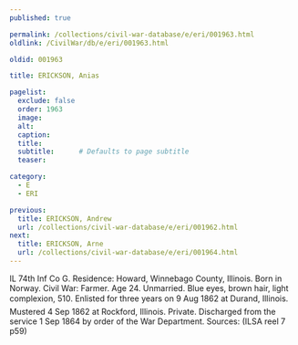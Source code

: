 ```yaml
---
published: true

permalink: /collections/civil-war-database/e/eri/001963.html
oldlink: /CivilWar/db/e/eri/001963.html

oldid: 001963

title: ERICKSON, Anias

pagelist:
  exclude: false
  order: 1963
  image: 
  alt:
  caption:
  title:
  subtitle:      # Defaults to page subtitle
  teaser:

category: 
  - E 
  - ERI

previous:
  title: ERICKSON, Andrew
  url: /collections/civil-war-database/e/eri/001962.html  
next:
  title: ERICKSON, Arne
  url: /collections/civil-war-database/e/eri/001964.html   
---
```

IL 74th Inf Co G. Residence: Howard, Winnebago County, Illinois. Born in Norway. Civil War: Farmer. Age 24. Unmarried. Blue eyes, brown hair, light complexion, 5&#146;10&#148;. Enlisted for three years on 9 Aug 1862 at Durand, Illinois. Mustered 4 Sep 1862 at Rockford, Illinois. Private. Discharged from the service 1 Sep 1864 by order of the War Department. Sources: (ILSA reel 7 p59)